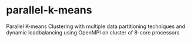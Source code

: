 # parallel-k-means
Parallel K-means Clustering with multiple data partitioning techniques and dynamic loadbalancing using OpenMPI on cluster of 8-core processors
